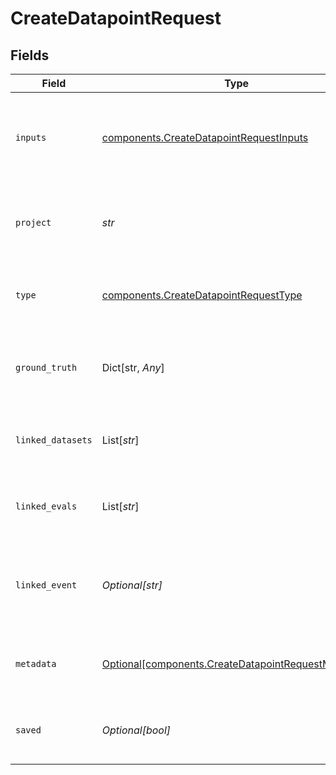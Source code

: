 # CreateDatapointRequest


## Fields

| Field                                                                                                            | Type                                                                                                             | Required                                                                                                         | Description                                                                                                      |
| ---------------------------------------------------------------------------------------------------------------- | ---------------------------------------------------------------------------------------------------------------- | ---------------------------------------------------------------------------------------------------------------- | ---------------------------------------------------------------------------------------------------------------- |
| `inputs`                                                                                                         | [components.CreateDatapointRequestInputs](../../models/components/createdatapointrequestinputs.md)               | :heavy_check_mark:                                                                                               | Arbitrary JSON object containing the inputs for the datapoint                                                    |
| `project`                                                                                                        | *str*                                                                                                            | :heavy_check_mark:                                                                                               | UUID for the project to which the datapoint belongs                                                              |
| `type`                                                                                                           | [components.CreateDatapointRequestType](../../models/components/createdatapointrequesttype.md)                   | :heavy_check_mark:                                                                                               | Type of datapoint - "evaluation" or "fine-tuning"                                                                |
| `ground_truth`                                                                                                   | Dict[str, *Any*]                                                                                                 | :heavy_minus_sign:                                                                                               | Expected output JSON object for the datapoint                                                                    |
| `linked_datasets`                                                                                                | List[*str*]                                                                                                      | :heavy_minus_sign:                                                                                               | Ids of all datasets that include the datapoint                                                                   |
| `linked_evals`                                                                                                   | List[*str*]                                                                                                      | :heavy_minus_sign:                                                                                               | Ids of evaluations where the datapoint is included                                                               |
| `linked_event`                                                                                                   | *Optional[str]*                                                                                                  | :heavy_minus_sign:                                                                                               | Event id for the event from which the datapoint was created                                                      |
| `metadata`                                                                                                       | [Optional[components.CreateDatapointRequestMetadata]](../../models/components/createdatapointrequestmetadata.md) | :heavy_minus_sign:                                                                                               | Any additional metadata for the datapoint                                                                        |
| `saved`                                                                                                          | *Optional[bool]*                                                                                                 | :heavy_minus_sign:                                                                                               | Whether the datapoint is saved or detected                                                                       |